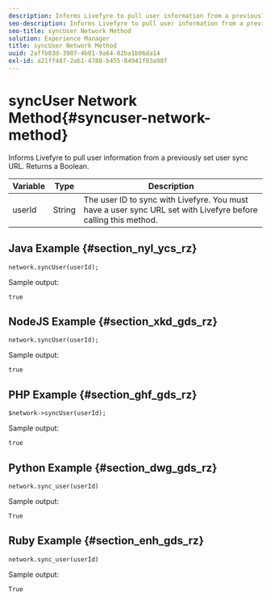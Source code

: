 ```yaml
---
description: Informs Livefyre to pull user information from a previously set user sync URL. Returns a Boolean.
seo-description: Informs Livefyre to pull user information from a previously set user sync URL. Returns a Boolean.
seo-title: syncUser Network Method
solution: Experience Manager
title: syncUser Network Method
uuid: 2affb03d-3907-4b01-9a64-02ba1b06da14
exl-id: a21ff487-2ab1-4788-b455-84941f03a98f
---
```

# syncUser Network Method{#syncuser-network-method}

Informs Livefyre to pull user information from a previously set user sync URL. Returns a Boolean.

|Variable|Type|Description|
|--- |--- |--- |
|userId|String|The user ID to sync with Livefyre. You must have a user sync URL set with Livefyre before calling this method.|

## Java Example {#section_nyl_ycs_rz}

```
network.syncUser(userId); 
```

Sample output:

```
true
```

## NodeJS Example {#section_xkd_gds_rz}

```
network.syncUser(userId); 
```

Sample output:

```
true
```

## PHP Example {#section_ghf_gds_rz}

```
$network->syncUser(userId); 
```

Sample output:

```
true
```

## Python Example {#section_dwg_gds_rz}

```
network.sync_user(userId) 
```

Sample output:

```
True
```

## Ruby Example {#section_enh_gds_rz}

```
network.sync_user(userId) 
```

Sample output:

```
True
```
